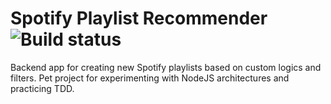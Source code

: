 # Spotify Playlist Recommender ![Build status](https://github.com/MDaniel96/spotify-playlist-recommender/actions/workflows/main.yaml/badge.svg)
Backend app for creating new Spotify playlists based on custom logics and filters. Pet project for experimenting with NodeJS architectures and practicing TDD.


